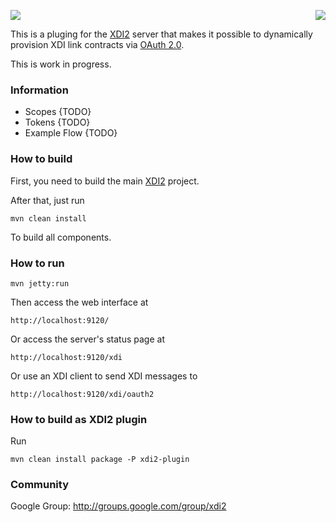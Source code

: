 <a href="http://projectdanube.org/" target="_blank"><img src="http://peacekeeper.github.com/xdi2/images/projectdanube_logo.png" align="right"></a>
<img src="http://peacekeeper.github.com/xdi2/images/logo64.png"><br>

This is a pluging for the [XDI2](http://github.com/projectdanube/xdi2) server that makes it possible to dynamically provision XDI link contracts via [OAuth 2.0](http://oauth.net/2/).

This is work in progress. 

### Information

* Scopes {TODO}
* Tokens {TODO}
* Example Flow {TODO}

### How to build

First, you need to build the main [XDI2](http://github.com/projectdanube/xdi2) project.

After that, just run

    mvn clean install

To build all components.

### How to run

    mvn jetty:run

Then access the web interface at

	http://localhost:9120/

Or access the server's status page at

	http://localhost:9120/xdi

Or use an XDI client to send XDI messages to

    http://localhost:9120/xdi/oauth2

### How to build as XDI2 plugin

Run

    mvn clean install package -P xdi2-plugin

### Community

Google Group: http://groups.google.com/group/xdi2
